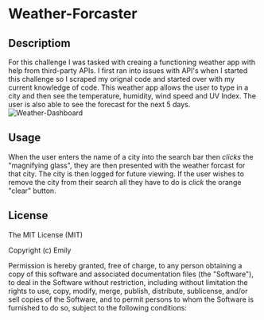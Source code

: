 # Weather-Forcaster


## Descriptiom 
For this challenge I was tasked with creaing a functioning weather app with help from third-party APIs.
I first ran into issues with API's when I started this challenge so I scraped my orignal code and started over with my current knowledge of code.
This weather app allows the user to type in a city and then see the temperature, humidity, wind speed and UV Index.
The user is also able to see the forecast for the next 5 days.
![Weather-Dashboard](https://github.com/emilyshea94/Weather-Forcaster/assets/144382382/e6625cc3-11a0-490f-92e6-580383bcd69a)




## Usage
When the user enters the name of a city into the search bar then *clicks* the "magnifying glass", they are then presented with the weather forcast for that city.
The city is then logged for future viewing.
If the user wishes to remove the city from their search all they have to do is *click* the orange "clear" button. 


## License
The MIT License (MIT)

Copyright (c) Emily

Permission is hereby granted, free of charge, to any person obtaining a copy of this software and associated documentation files (the "Software"), to deal in the Software without restriction, including without limitation the rights to use, copy, modify, merge, publish, distribute, sublicense, and/or sell copies of the Software, and to permit persons to whom the Software is furnished to do so, subject to the following conditions:


